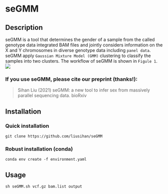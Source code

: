 # seGMM
## Description
seGMM is a tool that determines the gender of a sample from the called genotype data integrated BAM files and jointly considers information on the X and Y chromosomes in diverse genotype data including `panel data`. seGMM apply `Gaussian Mixture Model (GMM)` clustering to classify the samples into two clusters. The workflow of seGMM is shown in `Figule 1`.<br>
![](https://github.com/liusihan/seGMM/Workflow.gif)  
### If you use seGMM, please cite our preprint (thanks!):
>Sihan Liu (2021) seGMM: a new tool to infer sex from massively parallel sequencing data. bioRxiv

## Installation
### Quick installation
```
git clone https://github.com/liusihan/seGMM
```

### Robust installation (conda)
```
conda env create -f environment.yaml
```

## Usage
```
sh seGMM.sh vcf.gz bam.list output
```
